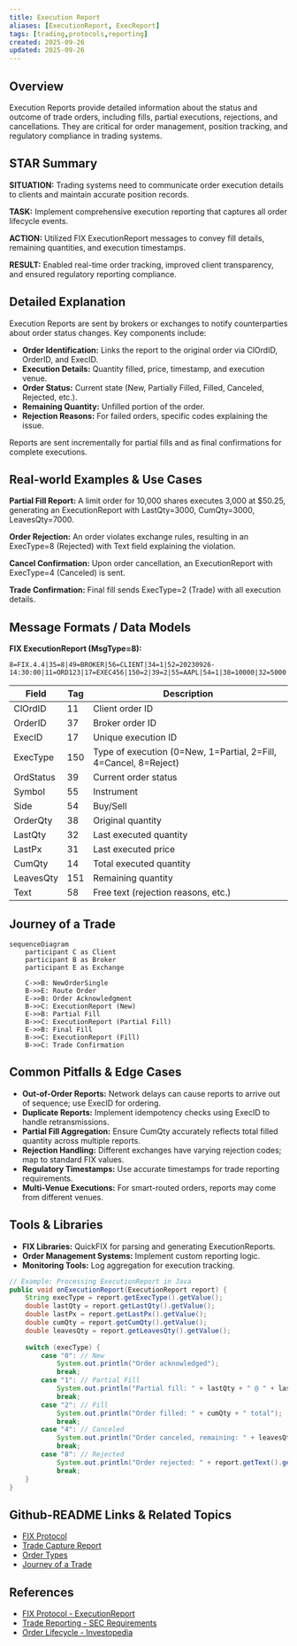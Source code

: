 ```yaml
---
title: Execution Report
aliases: [ExecutionReport, ExecReport]
tags: [trading,protocols,reporting]
created: 2025-09-26
updated: 2025-09-26
---
```


## Overview

Execution Reports provide detailed information about the status and outcome of trade orders, including fills, partial executions, rejections, and cancellations. They are critical for order management, position tracking, and regulatory compliance in trading systems.

## STAR Summary

**SITUATION:** Trading systems need to communicate order execution details to clients and maintain accurate position records.

**TASK:** Implement comprehensive execution reporting that captures all order lifecycle events.

**ACTION:** Utilized FIX ExecutionReport messages to convey fill details, remaining quantities, and execution timestamps.

**RESULT:** Enabled real-time order tracking, improved client transparency, and ensured regulatory reporting compliance.

## Detailed Explanation

Execution Reports are sent by brokers or exchanges to notify counterparties about order status changes. Key components include:

- **Order Identification:** Links the report to the original order via ClOrdID, OrderID, and ExecID.
- **Execution Details:** Quantity filled, price, timestamp, and execution venue.
- **Order Status:** Current state (New, Partially Filled, Filled, Canceled, Rejected, etc.).
- **Remaining Quantity:** Unfilled portion of the order.
- **Rejection Reasons:** For failed orders, specific codes explaining the issue.

Reports are sent incrementally for partial fills and as final confirmations for complete executions.

## Real-world Examples & Use Cases

**Partial Fill Report:** A limit order for 10,000 shares executes 3,000 at $50.25, generating an ExecutionReport with LastQty=3000, CumQty=3000, LeavesQty=7000.

**Order Rejection:** An order violates exchange rules, resulting in an ExecType=8 (Rejected) with Text field explaining the violation.

**Cancel Confirmation:** Upon order cancellation, an ExecutionReport with ExecType=4 (Canceled) is sent.

**Trade Confirmation:** Final fill sends ExecType=2 (Trade) with all execution details.

## Message Formats / Data Models

**FIX ExecutionReport (MsgType=8):**
```
8=FIX.4.4|35=8|49=BROKER|56=CLIENT|34=1|52=20230926-14:30:00|11=ORD123|17=EXEC456|150=2|39=2|55=AAPL|54=1|38=10000|32=5000|31=150.25|14=5000|151=5000|...
```

| Field | Tag | Description |
|-------|-----|-------------|
| ClOrdID | 11 | Client order ID |
| OrderID | 37 | Broker order ID |
| ExecID | 17 | Unique execution ID |
| ExecType | 150 | Type of execution (0=New, 1=Partial, 2=Fill, 4=Cancel, 8=Reject) |
| OrdStatus | 39 | Current order status |
| Symbol | 55 | Instrument |
| Side | 54 | Buy/Sell |
| OrderQty | 38 | Original quantity |
| LastQty | 32 | Last executed quantity |
| LastPx | 31 | Last executed price |
| CumQty | 14 | Total executed quantity |
| LeavesQty | 151 | Remaining quantity |
| Text | 58 | Free text (rejection reasons, etc.) |

## Journey of a Trade

```mermaid
sequenceDiagram
    participant C as Client
    participant B as Broker
    participant E as Exchange

    C->>B: NewOrderSingle
    B->>E: Route Order
    E->>B: Order Acknowledgment
    B->>C: ExecutionReport (New)
    E->>B: Partial Fill
    B->>C: ExecutionReport (Partial Fill)
    E->>B: Final Fill
    B->>C: ExecutionReport (Fill)
    B->>C: Trade Confirmation
```

## Common Pitfalls & Edge Cases

- **Out-of-Order Reports:** Network delays can cause reports to arrive out of sequence; use ExecID for ordering.
- **Duplicate Reports:** Implement idempotency checks using ExecID to handle retransmissions.
- **Partial Fill Aggregation:** Ensure CumQty accurately reflects total filled quantity across multiple reports.
- **Rejection Handling:** Different exchanges have varying rejection codes; map to standard FIX values.
- **Regulatory Timestamps:** Use accurate timestamps for trade reporting requirements.
- **Multi-Venue Executions:** For smart-routed orders, reports may come from different venues.

## Tools & Libraries

- **FIX Libraries:** QuickFIX for parsing and generating ExecutionReports.
- **Order Management Systems:** Implement custom reporting logic.
- **Monitoring Tools:** Log aggregation for execution tracking.

```java
// Example: Processing ExecutionReport in Java
public void onExecutionReport(ExecutionReport report) {
    String execType = report.getExecType().getValue();
    double lastQty = report.getLastQty().getValue();
    double lastPx = report.getLastPx().getValue();
    double cumQty = report.getCumQty().getValue();
    double leavesQty = report.getLeavesQty().getValue();
    
    switch (execType) {
        case "0": // New
            System.out.println("Order acknowledged");
            break;
        case "1": // Partial Fill
            System.out.println("Partial fill: " + lastQty + " @ " + lastPx);
            break;
        case "2": // Fill
            System.out.println("Order filled: " + cumQty + " total");
            break;
        case "4": // Canceled
            System.out.println("Order canceled, remaining: " + leavesQty);
            break;
        case "8": // Rejected
            System.out.println("Order rejected: " + report.getText().getValue());
            break;
    }
}
```

## Github-README Links & Related Topics

- [FIX Protocol](../fix-protocol/README.md)
- [Trade Capture Report](../trade-capture-report/README.md)
- [Order Types](../order-types/README.md)
- [Journey of a Trade](../journey-of-a-trade/README.md)

## References

- [FIX Protocol - ExecutionReport](https://www.fixtrading.org/documents/fix-protocol-specification/)
- [Trade Reporting - SEC Requirements](https://www.sec.gov/investor/pubs/tradereporting.htm)
- [Order Lifecycle - Investopedia](https://www.investopedia.com/terms/o/orderlifecycle.asp)